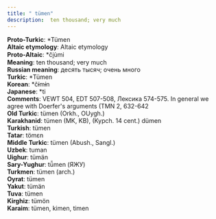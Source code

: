 ```yaml
---
title: " tümen"
description:  ten thousand; very much
---
```


<strong>Proto-Turkic</strong>:  *Tümen<br>
<strong>Altaic etymology</strong>:  Altaic etymology<br>
<strong> Proto-Altaic</strong>:  *či̯ùmi<br>
<strong>Meaning</strong>:  ten thousand; very much<br>
<strong>Russian meaning</strong>:  десять тысяч; очень много<br>
<strong>Turkic</strong>:  *Tümen<br>
<strong>Korean</strong>:  *čɨ́mɨ́n<br>
<strong>Japanese</strong>:  *ti<br>
<strong>Comments</strong>:  VEWT 504, EDT 507-508, Лексика 574-575. In general we agree with Doerfer's arguments (TMN 2, 632-642<br>
<strong>Old Turkic</strong>:  tümen (Orkh., OUygh.)<br>
<strong>Karakhanid</strong>:  tümen (MK, KB), (Kypch. 14 cent.) dümen<br>
<strong>Turkish</strong>:  tümen<br>
<strong>Tatar</strong>:  tömɛn<br>
<strong>Middle Turkic</strong>:  tümen (Abush., Sangl.)<br>
<strong>Uzbek</strong>:  tuman<br>
<strong>Uighur</strong>:  tümän<br>
<strong>Sary-Yughur</strong>:  tü̆men (ЯЖУ)<br>
<strong>Turkmen</strong>:  tümen (arch.)<br>
<strong>Oyrat</strong>:  tümen<br>
<strong>Yakut</strong>:  tümän<br>
<strong>Tuva</strong>:  tümen<br>
<strong>Kirghiz</strong>:  tümön<br>
<strong>Karaim</strong>:  tümen, kimen, timen<br>


